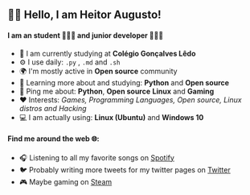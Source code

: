## 👋🏽 Hello, I am Heitor Augusto!

#### I am an student 👨🏽‍🎓 and junior developer 👨🏽‍💻

- 🏢 I am currently studying at **Colégio Gonçalves Lêdo**
- ⚙️ I use daily: `.py` , `.md` and `.sh`
- 🌍 I'm mostly active in **Open source** community
- 🌱 Learning more about and studying: **Python** and **Open source**
- 💬 Ping me about: **Python**, **Open source** **Linux** and **Gaming**
- ❤️ Interests: *Games, Programming Languages, Open source, Linux distros and Hacking*
- 💻 I am actually using: **Linux (Ubuntu)** and **Windows 10**

#### Find me around the web 🌐:

- 🎧 Listening to all my favorite songs on [Spotify](https://open.spotify.com/user/qweh9205z1fos7s8md877liej?si=q0zHIOITRyOFgoWzNdFJIA)
- 🐦 Probably writing more tweets for my twitter pages on [Twitter](https://twitter.com/HeitorAugustoLN)
- 🎮 Maybe gaming on [Steam](https://steamcommunity.com/id/cqntrl/)
